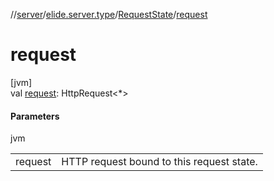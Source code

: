 //[server](../../../index.md)/[elide.server.type](../index.md)/[RequestState](index.md)/[request](request.md)

# request

[jvm]\
val [request](request.md): HttpRequest&lt;*&gt;

#### Parameters

jvm

| | |
|---|---|
| request | HTTP request bound to this request state. |
